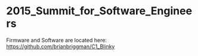 # 2015_Summit_for_Software_Engineers

Firmware and Software are located here: https://github.com/brianbriggman/C1_Blinky
